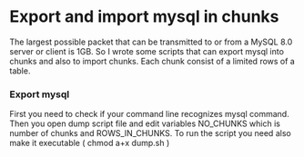 # Export and import mysql in chunks
The largest possible packet that can be transmitted to or from a MySQL 8.0 server or client is 1GB. So I wrote some scripts that can export mysql into chunks and also to import chunks. Each chunk consist of a limited rows of a table.

### Export mysql
First you need to check if your command line recognizes mysql command. Then you open dump script file and edit variables NO_CHUNKS which is number of chunks and ROWS_IN_CHUNKS.
To run the script you need also make it executable ( chmod a+x dump.sh )


